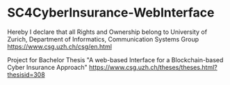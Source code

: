 # SC4CyberInsurance-WebInterface

Hereby I declare that all Rights and Ownership belong to University of Zurich, Department of Informatics, Communication Systems Group https://www.csg.uzh.ch/csg/en.html

Project for Bachelor Thesis "A web-based Interface for a Blockchain-based Cyber Insurance Approach" 
https://www.csg.uzh.ch/theses/theses.html?thesisid=308
